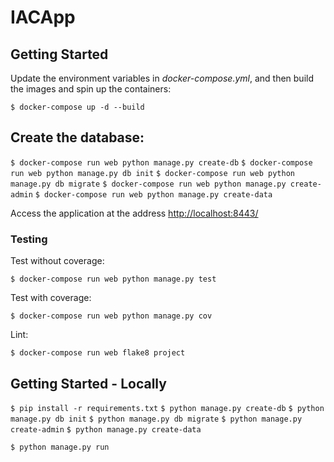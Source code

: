 # IACApp

## Getting Started

Update the environment variables in *docker-compose.yml*, and then build the images and spin up the containers:


`$ docker-compose up -d --build`

Create the database:
-
`$ docker-compose run web python manage.py create-db`
`$ docker-compose run web python manage.py db init`
`$ docker-compose run web python manage.py db migrate`
`$ docker-compose run web python manage.py create-admin`
`$ docker-compose run web python manage.py create-data`


Access the application at the address [http://localhost:8443/](http://localhost:8443/)

### Testing

Test without coverage:


`$ docker-compose run web python manage.py test`


Test with coverage:


`$ docker-compose run web python manage.py cov`


Lint:


`$ docker-compose run web flake8 project`


## Getting Started - Locally

`$ pip install -r requirements.txt`
`$ python manage.py create-db`
`$ python manage.py db init`
`$ python manage.py db migrate`
`$ python manage.py create-admin`
`$ python manage.py create-data`


`$ python manage.py run`